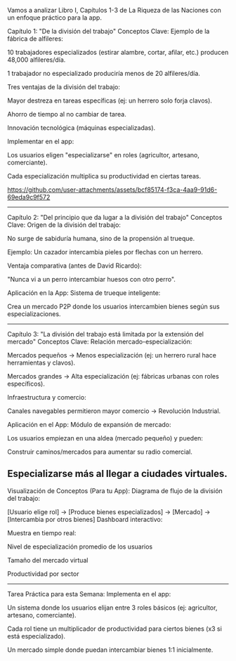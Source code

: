 Vamos a analizar Libro I, Capítulos 1-3 de La Riqueza de las Naciones con un enfoque práctico para la app. 

Capítulo 1: "De la división del trabajo"
Conceptos Clave:
Ejemplo de la fábrica de alfileres:

10 trabajadores especializados (estirar alambre, cortar, afilar, etc.) producen 48,000 alfileres/día.

1 trabajador no especializado produciría menos de 20 alfileres/día.

Tres ventajas de la división del trabajo:

Mayor destreza en tareas específicas (ej: un herrero solo forja clavos).

Ahorro de tiempo al no cambiar de tarea.

Innovación tecnológica (máquinas especializadas).

Implementar en el app:

Los usuarios eligen "especializarse" en roles (agricultor, artesano, comerciante).

Cada especialización multiplica su productividad en ciertas tareas.



https://github.com/user-attachments/assets/bcf85174-f3ca-4aa9-91d6-69eda9c9f572



-----------------------------------------------------------------------------------------------------------------------------
Capítulo 2: "Del principio que da lugar a la división del trabajo"
Conceptos Clave:
Origen de la división del trabajo:

No surge de sabiduría humana, sino de la propensión al trueque.

Ejemplo: Un cazador intercambia pieles por flechas con un herrero.

Ventaja comparativa (antes de David Ricardo):

"Nunca vi a un perro intercambiar huesos con otro perro".

Aplicación en la  App:
Sistema de trueque inteligente:

Crea un mercado P2P donde los usuarios intercambien bienes según sus especializaciones.

-----------------------------------------------------------------------------------------------------------------------------
Capítulo 3: "La división del trabajo está limitada por la extensión del mercado"
Conceptos Clave:
Relación mercado-especialización:

Mercados pequeños → Menos especialización (ej: un herrero rural hace herramientas y clavos).

Mercados grandes → Alta especialización (ej: fábricas urbanas con roles específicos).

Infraestructura y comercio:

Canales navegables permitieron mayor comercio → Revolución Industrial.

Aplicación en el App:
Módulo de expansión de mercado:

Los usuarios empiezan en una aldea (mercado pequeño) y pueden:

Construir caminos/mercados para aumentar su radio comercial.

Especializarse más al llegar a ciudades virtuales.
--------------------------------------------------------------------------------------------------------------------------------

Visualización de Conceptos (Para tu App):
Diagrama de flujo de la división del trabajo:

[Usuario elige rol] → [Produce bienes especializados] → [Mercado] → [Intercambia por otros bienes]
Dashboard interactivo:

Muestra en tiempo real:

Nivel de especialización promedio de los usuarios

Tamaño del mercado virtual

Productividad por sector

-------------------------------------------------------------------------------------------------------------------------------
Tarea Práctica para esta Semana:
Implementa en el app:

Un sistema donde los usuarios elijan entre 3 roles básicos (ej: agricultor, artesano, comerciante).

Cada rol tiene un multiplicador de productividad para ciertos bienes (x3 si está especializado).

Un mercado simple donde puedan intercambiar bienes 1:1 inicialmente.
